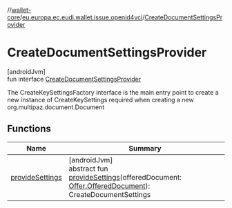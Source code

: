 //[wallet-core](../../../index.md)/[eu.europa.ec.eudi.wallet.issue.openid4vci](../index.md)/[CreateDocumentSettingsProvider](index.md)

# CreateDocumentSettingsProvider

[androidJvm]\
fun interface [CreateDocumentSettingsProvider](index.md)

The CreateKeySettingsFactory interface is the main entry point to create a new instance of CreateKeySettings required when creating a new org.multipaz.document.Document

## Functions

| Name | Summary |
|---|---|
| [provideSettings](provide-settings.md) | [androidJvm]<br>abstract fun [provideSettings](provide-settings.md)(offeredDocument: [Offer.OfferedDocument](../-offer/-offered-document/index.md)): CreateDocumentSettings |
